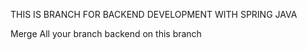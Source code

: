 THIS IS BRANCH FOR BACKEND DEVELOPMENT WITH SPRING JAVA

Merge All your branch backend on this branch
